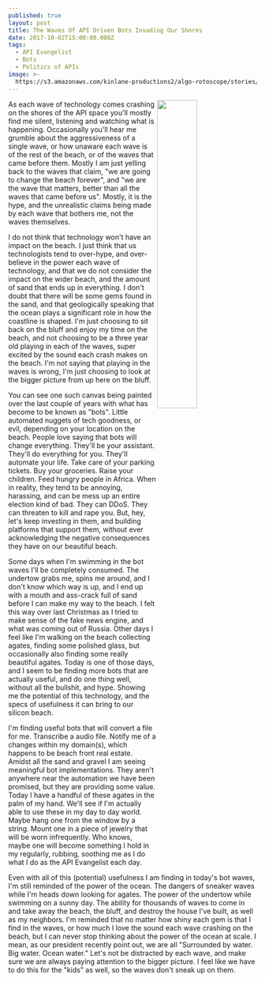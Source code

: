 ```yaml
---
published: true
layout: post
title: The Waves Of API Driven Bots Invading Our Shores
date: 2017-10-02T15:00:00.000Z
tags:
  - API Evangelist
  - Bots
  - Politics of APIs
image: >-
  https://s3.amazonaws.com/kinlane-productions2/algo-rotoscope/stories/beach-rocks-currents_blue_circuit_5.jpg
---
```

<p><img src="https://s3.amazonaws.com/kinlane-productions2/algo-rotoscope/stories/beach-rocks-currents_blue_circuit_5.jpg" align="right" width="40%" style="padding: 15p;" /></p>As each wave of technology comes crashing on the shores of the API space you'll mostly find me silent, listening and watching what is happening. Occasionally you'll hear me grumble about the aggressiveness of a single wave, or how unaware each wave is of the rest of the beach, or of the waves that came before them. Mostly I am just yelling back to the waves that claim, "we are going to change the beach forever", and "we are the wave that matters, better than all the waves that came before us". Mostly, it is the hype, and the unrealistic claims being made by each wave that bothers me, not the waves themselves.

I do not think that technology won't have an impact on the beach. I just think that us technologists tend to over-hype, and over-believe in the power each wave of technology, and that we do not consider the impact on the wider beach, and the amount of sand that ends up in everything. I don't doubt that there will be some gems found in the sand, and that geologically speaking that the ocean plays a significant role in how the coastline is shaped. I'm just choosing to sit back on the bluff and enjoy my time on the beach, and not choosing to be a three year old playing in each of the waves, super excited by the sound each crash makes on the beach. I'm not saying that playing in the waves is wrong, I'm just choosing to look at the bigger picture from up here on the bluff.

You can see one such canvas being painted over the last couple of years with what has become to be known as "bots". Little automated nuggets of tech goodness, or evil, depending on your location on the beach. People love saying that bots will change everything. They'll be your assistant. They'll do everything for you. They'll automate your life. Take care of your parking tickets. Buy your groceries. Raise your children. Feed hungry people in Africa. When in reality, they tend to be annoying, harassing, and can be mess up an entire election kind of bad. They can DDoS. They can threaten to kill and rape you. But, hey, let's keep investing in them, and building platforms that support them, without ever acknowledging the negative consequences they have on our beautiful beach.

Some days when I'm swimming in the bot waves I'll be completely consumed. The undertow grabs me, spins me around, and I don't know which way is up, and I end up with a mouth and ass-crack full of
sand before I can make my way to the beach. I felt this way over last Christmas as I tried to make sense of the fake news engine, and what was coming out of Russia. Other days I feel like I'm walking on the beach collecting agates, finding some polished glass, but occasionally also finding some really beautiful agates. Today is one of those days, and I seem to be finding more bots that are actually useful, and do one thing well, without all the bullshit, and hype. Showing me the potential of this technology, and the specs of usefulness it can bring to our silicon beach.

I'm finding useful bots that will convert a file for me. Transcribe a audio file. Notify me of a changes within my domain(s), which happens to be beach front real estate. Amidst all the sand and gravel I am seeing meaningful bot implementations. They aren't anywhere near the automation we have been promised, but they are providing some value. Today I have a handful of these agates in the palm of my hand. We'll see if I'm actually able to use these in my day to day world. Maybe hang one from the window by a string. Mount one in a piece of jewelry that will be worn infrequently. Who knows, maybe one will become something I hold in my regularly, rubbing, soothing me as I do what I do as the API Evangelist each day.

Even with all of this (potential) usefulness I am finding in today's bot waves, I'm still reminded of the power of the ocean. The dangers of sneaker waves while I'm heads down looking for agates. The power of the undertow while swimming on a sunny day. The ability for thousands of waves to come in and take away the beach, the bluff, and destroy the house I've built, as well as my neighbors. I'm reminded that no matter how shiny each gem is that I find in the waves, or how much I love the sound each wave crashing on the beach, but I can never stop thinking about the power of the ocean at scale. I mean, as our president recently point out, we are all "Surrounded by water. Big water. Ocean water." Let's not be distracted by each wave, and make sure we are always paying attention to the bigger picture. I feel like we have to do this for the "kids" as well, so the waves don't sneak up on them.
